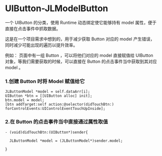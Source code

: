 # UIButton-JLModelButton
一个 UIButton 的分类，使用 Runtime 动态绑定使它能够持有 model 属性，便于直接在点击事件中抓取数据。

这是在一个项目需求中想到的，用于减少获取 Button 对应的 model 产生错误，同时减少可能出现的遍历以提升效率。

例如：
页面中有一组 Button ，可以将他们对应的 model 直接赋值给 UIButton 对象，等我们需要获取的时候，可以直接在 Button 的点击事件当中获取到其对应 model 。

### 1.创建 Button 时将 Model 赋值给它


    JLButtonModel *model = self.dataArr[i];
    UIButton *btn = [[UIButton alloc] init];
    btn.model = model;
    [btn addTarget:self action:@selector(didTouchBtn:) forControlEvents:UIControlEventTouchUpInside];
    
    
### 2.在 Button 的点击事件当中直接通过属性取值


    - (void)didTouchBtn:(UIButton*)sender{
    
      JLButtonModel *model = (JLButtonModel*)sender.model;

    }



